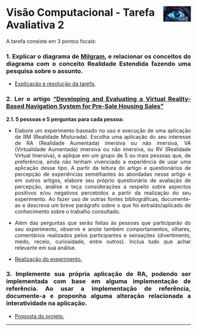 <h1 style="display: flex; justify-content: space-between;">
  <span>
  <b>Visão Computacional - Tarefa Avaliativa 2</b>
  </span>
  <span>
  <img src='./src/image/vc.webp' width='100' align='right'>
  </span>
</h1>

<content align='justify'>

A tarefa consiste em 3 pontos focais:

### 1. Explicar o diagrama de [Milgram](https://learn.microsoft.com/pt-br/azure/architecture/guide/mixed-reality/mixed-reality-overview), e relacionar os conceitos do diagrama com o conceito Realidade Estendida fazendo uma pesquisa sobre o assunto.

- [Explicação e resolução da tarefa.]('./questão_1/relatório.md')

### 2. Ler o artigo [“Developing and Evaluating a Virtual Reality-Based Navigation System for Pre-Sale Housing Sales”](https://www.mdpi.com/2076-3417/8/6/952Links)

**2.1. 5 pessoas e 5 perguntas para cada pessoa:**

- Elabore um experimento baseado no uso e execução de uma aplicação de RM (Realidade Misturada). Escolha uma aplicação do seu interesse de RA (Realidade Aumentada) imersiva ou não imersiva, VA (Virtualidade Aumentada) imersiva ou não imersiva, ou RV (Realidade Virtual Imersiva), e aplique em um grupo de 5 ou mais pessoas que, de preferência, ainda não tenham vivenciado a experiência de usar uma aplicação desse tipo. A partir da leitura do artigo e questionários de percepção de experiências semelhantes às abordadas nesse artigo e em outros artigos, elabore seu próprio questionário de avaliação de percepção, análise e teça considerações a respeito sobre aspectos positivos e/ou negativos percebidos a partir da realização do seu experimento. Ao fazer uso de outras fontes bibliográficas, documente-as e descreva um breve parágrafo sobre o que foi extraído/aplicado de conhecimento sobre o trabalho consultado. 

- Além das perguntas que serão feitas às pessoas que participarão do seu experimento, observe e anote também comportamentos, olhares, comentários realizados pelos participantes e sensações (divertimento, medo, receio, curiosidade, entre outros). Inclua tudo que achar relevante em sua análise.

- [Realização do experimento.]('./questão_2/experimento.md')

### 3. Implemente sua própria aplicação de RA, podendo ser implementada com base em alguma implementação de referência. Ao usar a implementação de referência, documente-a e proponha alguma alteração relacionada a interatividade na aplicação.

- [Proposta do projeto.]('./projeto/proposta.md')

</content>

_______________________________________________________________